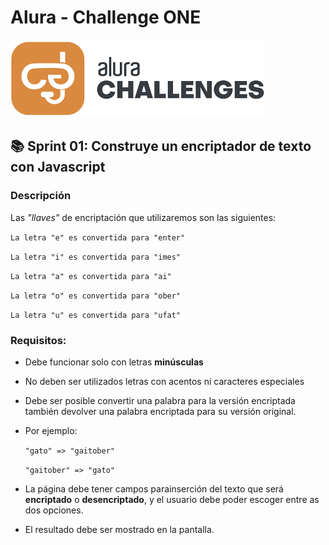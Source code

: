 # Alura - Challenge ONE

![Logo](./assets/alura-challenge.png)

## 📚 Sprint 01: Construye un encriptador de texto con Javascript

### Descripción

Las _"llaves"_ de encriptación que utilizaremos son las siguientes:

`La letra "e" es convertida para "enter"`

`La letra "i" es convertida para "imes"`

`La letra "a" es convertida para "ai"`

`La letra "o" es convertida para "ober"`

`La letra "u" es convertida para "ufat"`

### Requisitos:

- Debe funcionar solo con letras **minúsculas**

- No deben ser utilizados letras con acentos ni caracteres especiales

- Debe ser posible convertir una palabra para la versión encriptada también devolver una palabra encriptada para su versión original.

- Por ejemplo:

  `"gato" => "gaitober"`

  `"gaitober" => "gato"`

- La página debe tener campos parainserción del texto que será **encriptado** o **desencriptado**, y el usuario debe poder escoger entre as dos opciones.

- El resultado debe ser mostrado en la pantalla.
